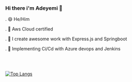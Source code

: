 ### Hi there i'm Adeyemi 👋

. 😄 He/Him 

. 🌱 Aws Cloud certified 
 
. 🔭 I create awesome work with Express.js and Springboot

. 🌱 Implementing Ci/Cd with Azure devops and Jenkins

<br/>
<br/>

[![Top Langs](https://github-readme-stats.vercel.app/api/top-langs/?username=The-indigo&langs_count=5&theme=vue-dark)](https://github.com/anuraghazra/github-readme-stats)


<!--
**The-indigo/The-indigo** is a ✨ _special_ ✨ repository because its `README.md` (this file) appears on your GitHub profile.

Here are some ideas to get you started:

- 🔭 I’m currently working on ...
- 🌱 I’m currently learning ...
- 👯 I’m looking to collaborate on ...
- 🤔 I’m looking for help with ...
- 💬 Ask me about ...
- 📫 How to reach me: ...
- 😄 Pronouns: ...
- ⚡ Fun fact: ...
-->
